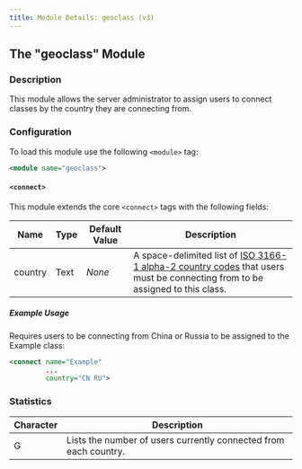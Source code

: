 ```yaml
---
title: Module Details: geoclass (v3)
---
```


## The "geoclass" Module

### Description

This module allows the server administrator to assign users to connect classes by the country they are connecting from.

### Configuration

To load this module use the following `<module>` tag:

```xml
<module name="geoclass">
```

#### `<connect>`

This module extends the core `<connect>` tags with the following fields:

Name    | Type | Default Value | Description
------- | ---- | ------------- | -----------
country | Text | *None*        | A space-delimited list of [ISO 3166-1 alpha-2 country codes](https://en.wikipedia.org/wiki/ISO_3166-1_alpha-2) that users must be connecting from to be assigned to this class.

##### Example Usage

Requires users to be connecting from China or Russia to be assigned to the Example class:

```xml
<connect name="Example"
         ...
         country="CN RU">
```

### Statistics

Character | Description
--------- | -----------
G         | Lists the number of users currently connected from each country.
